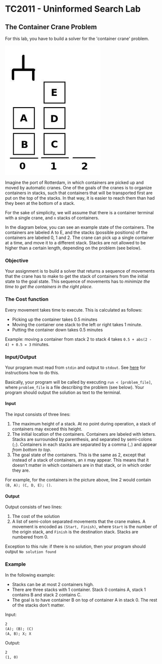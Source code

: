 # TC2011 - Uninformed Search Lab

## The Container Crane Problem

For this lab, you have to build a solver for the 'container crane'
problem.

![Example](container_initial.jpg)

Imagine the port
of Rotterdam, in which containers are picked up and moved by automatic cranes.
One of the goals of the cranes is to organize containers in stacks, such that
containers that will be transported first are put on the top of the stacks. In
that way, it is easier to reach them than had they been at the bottom of a
stack.

For the sake of simplicity, we will assume that there is a container terminal
with a single crane, and `n` stacks of containers.

In the diagram below, you can see an example state of the containers. The
containers are labeled A to E, and the stacks (possible positions) of the
containers are labeled 0, 1 and 2. The crane can pick up a single container at a
time, and move it to a different stack. Stacks are not allowed to be higher than
a certain length, depending on the problem (see below).

### Objective 

Your assignment is to build a solver that returns a sequence of movements that
the crane has to make to get the stack of containers from the initial state to
the goal state. This sequence of movements has to _minimize the time to get the
containers in the right place_.

### The Cost function

Every movement takes time to execute. This is calculated as follows:

- Picking up the container takes 0.5 minutes
- Moving the container one stack to the left or right takes 1 minute.
- Putting the container down takes 0.5 minutes

Example: moving a container from stack 2 to stack 4 takes `0.5 + abs(2 - 4) + 0.5 = 3`
minutes.

### Input/Output
Your program must read from `stdin` and output to `stdout`. See
[here](https://github.com/rhomeister/autograder#the-required-structure-of-a-project)
for instructions how to do this.

Basically, your program will be called by executing `run < [problem_file]`,
where `problem_file` is a file describing the problem (see below). Your program
should output the solution as text to the terminal.

#### Input

The input consists of three lines:

1. The maximum height of a stack. At no point during operation, a stack of
   containers may exceed this height.
2. The initial location of the containers. Containers are labeled with letters.
   Stacks are surrounded by parenthesis, and separated by semi-colons (`;`). 
   Containers in each stacks are separated by a comma (`,`) and appear _from 
   bottom to top_.
3. The goal state of the containers. This is the same as 2, except that instead
   of a stack of containers, an `X` may appear. This means that it doesn't
   matter in which containers are in that stack, or in which order they are.

For example, for the containers in the picture above, line 2 would contain 
`(B, A); (C, D, E); ()`.

#### Output

Output consists of two lines:

1. The cost of the solution
2. A list of semi-colon separated movements that the crane makes. A movement is
   encoded as `(Start, Finish)`, where `Start` is the number of the origin stack, 
   and `Finish` is the destination stack. Stacks are numbered from 0.

Exception to this rule: if there is no solution, then your program should output
`No solution found`

### Example

In the following example:
- Stacks can be at most 2 containers high.
- There are three stacks with 1 container. Stack 0 contains A, stack 1 contains B
  and stack 2 contains C.
- The goal is to have container B on top of container A in stack 0. The rest of
  the stacks don't matter.

Input:
```
2
(A); (B); (C)
(A, B); X; X
```


Output:
```
2
(1, 0)
```

